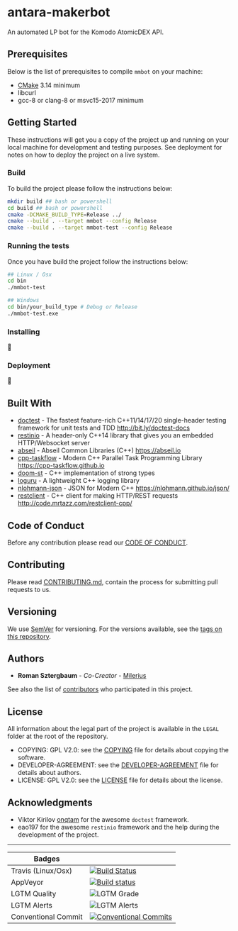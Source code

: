# antara-makerbot

An automated LP bot for the Komodo AtomicDEX API.

## Prerequisites

Below is the list of prerequisites to compile `mmbot` on your machine:

-   [CMake](https://cmake.org/download/) 3.14 minimum
-   libcurl
-   gcc-8 or clang-8 or msvc15-2017 minimum

## Getting Started

These instructions will get you a copy of the project up and running on your local machine for development and testing purposes. See deployment for notes on how to deploy the project on a live system.

### Build

To build the project please follow the instructions below:

```bash
mkdir build ## bash or powershell
cd build ## bash or powershell
cmake -DCMAKE_BUILD_TYPE=Release ../
cmake --build . --target mmbot --config Release
cmake --build . --target mmbot-test --config Release
```

### Running the tests

Once you have build the project follow the instructions below:

```bash
## Linux / Osx
cd bin
./mmbot-test

## Windows
cd bin/your_build_type # Debug or Release
./mmbot-test.exe
```

### Installing

:construction:

### Deployment

:construction:

## Built With

-   [doctest](https://github.com/onqtam/doctest) - The fastest feature-rich C++11/14/17/20 single-header testing framework for unit tests and TDD http://bit.ly/doctest-docs
-   [restinio](https://github.com/Stiffstream/restinio) - A header-only C++14 library that gives you an embedded HTTP/Websocket server
-   [abseil](https://github.com/abseil/abseil-cpp) - Abseil Common Libraries (C++) https://abseil.io
-   [cpp-taskflow](https://github.com/cpp-taskflow/cpp-taskflow) - Modern C++ Parallel Task Programming Library https://cpp-taskflow.github.io
-   [doom-st](https://github.com/doom/strong_type) - C++ implementation of strong types
-   [loguru](https://github.com/emilk/loguru) - A lightweight C++ logging library
-   [nlohmann-json](https://github.com/nlohmann/json) - JSON for Modern C++ https://nlohmann.github.io/json/
-   [restclient](https://github.com/mrtazz/restclient-cpp) - C++ client for making HTTP/REST requests http://code.mrtazz.com/restclient-cpp/

## Code of Conduct

Before any contribution please read our [CODE OF CONDUCT](./CODE-OF-CONDUCT.md).

## Contributing

Please read [CONTRIBUTING.md](./CONTRIBUTING.md), contain the process for submitting pull requests to us.

## Versioning

We use [SemVer](http://semver.org/) for versioning. For the versions available, see the [tags on this repository](https://github.com/KomodoPlatform/antara-makerbot/tags).

## Authors

-   **Roman Sztergbaum** - _Co-Creator_ - [Milerius](https://github.com/Milerius)

See also the list of [contributors](./CONTRIBUTORS.md) who participated in this project.

## License

All information about the legal part of the project is available in the `LEGAL` folder at the root of the repository.

- COPYING: GPL V2.0: see the [COPYING](LEGAL/COPYING) file for details about copying the software.
- DEVELOPER-AGREEMENT: see the [DEVELOPER-AGREEMENT](LEGAL/DEVELOPER-AGREEMENT) file for details about authors.
- LICENSE: GPL V2.0: see the [LICENSE](LEGAL/LICENSE) file for details about the license.

## Acknowledgments

-  Viktor Kirilov [onqtam](https://github.com/onqtam) for the awesome `doctest` framework.
-  eao197 for the awesome `restinio` framework and the help during the development of the project.

* * *

| Badges                     |                                                                                                                                                                                                                                                                                                                                                                                                                                                                                                                                                                                                                                                                                                                                                                                                                                                                                                                                                                 |
| -------------------------- | --------------------------------------------------------------------------------------------------------------------------------------------------------------------------------------------------------------------------------------------------------------------------------------------------------------------------------------------------------------------------------------------------------------------------------------------------------------------------------------------------------------------------------------------------------------------------------------------------------------------------------------------------------------------------------------------------------------------------------------------------------------------------------------------------------------------------------------------------------------------------------------------------------------------------------------------------------------- |
| Travis (Linux/Osx)         | [![Build Status](https://travis-ci.com/KomodoPlatform/antara-makerbot.svg?branch=master)](https://travis-ci.com/KomodoPlatform/antara-makerbot)                                                                                                                                                                                                                                                                                                                                                                                                                                                                                                                                                                                                                                                                                                                                                                                                                                             |
| AppVeyor                   | [![Build status](https://ci.appveyor.com/api/projects/status/a7hya5r8s9b3kt7l/branch/master?svg=true)](https://ci.appveyor.com/project/Milerius/antara-makerbot/branch/master)
| LGTM Quality                      | ![LGTM Grade](https://img.shields.io/lgtm/grade/cpp/github/KomodoPlatform/antara-makerbot) |
| LGTM Alerts                      | ![LGTM Alerts](https://img.shields.io/lgtm/alerts/github/KomodoPlatform/antara-makerbot) |
| Conventional Commit        | [![Conventional Commits](https://img.shields.io/badge/Conventional%20Commits-1.0.0-yellow.svg)](https://conventionalcommits.org) |
